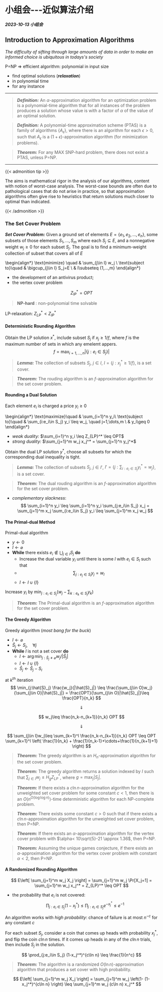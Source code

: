 # 小组会---近似算法介绍


***2023-10-13 小组会***

<!--more-->

## Introduction to Approximation Algorithms

*The difficulty of sifting through large amounts of data in order to make an informed choice is ubiquitous in todays's society*


P=NP $\Rightarrow$ efficient algorithm: polynomial in input size

- find optimal solutions (***relaxation***)
- in polynomial time
- for any instance

---
> ***Definition:*** An $\alpha$-approximation algorithm for an optimization problem is a polynomial-time algorithm that for all instances of the problem produces a solution whose value is with a factor of $\alpha$ of the value  of an optimal solution.

> ***Definition:*** A polynomial-time approximation scheme (PTAS) is a family of algorithms $\{A_\epsilon\}$, where there is an algorithm for each $\epsilon>0$, such that $A_\epsilon$ is a $(1+\epsilon)$-approximation algorithm (for minimization problems).

> ***Theorem:*** For any MAX SNP-hard problem, there does not exist a PTAS, unless P=NP.

---

{{< admonition tip >}}

The aims is mathematical rigor in the analysis of our algorithms, content with notion of worst-case analysis. The worst-case bounds are often due to pathological cases that do not arise in practice, so that approximation algorithms often give rise to heuristics that return solutions much closer to optimal than indicated.

{{< /admonition >}}

### The Set Cover Problem

***Set Cover Problem:*** Given a ground set of elements $E=\{e_1,e_2,...,e_n\}$, some subsets of those elements $S_1,...,S_m$ where each $S_j\subseteq E$, and a nonnegative weight $w_j\geq 0$ for each subset $S_j$. The goal is to find a minimum-weight collection of subset that covers all of $E$

\begin{align*}
    \text{minimize} \quad & \sum_{j\in I} w_j \\
    \text{subject to}\quad & \bigcup_{j\in I} S_j=E \\
    & I\subseteq \{1,...,m\}
\end{align*}

- the development of an antivirus product;
- the vertex cover problem


$$
Z_{IP}^*=OPT
$$

> **NP-hard** : non-polynomial time solvable

LP-relaxation: $Z_{LP}^*< Z_{IP}^*$

#### Deterministic Rounding Algorithm

Obtain the LP solution $x^*$, include subset $S_j$ if $x_j\geq 1/f$, where $f$ is the maximum number of sets in which any emelemt appers.
$$f=\max_{i=1,\dots,n} |\{j:e_i\in S_j\}|$$

> ***Lemma:*** The collection of subsets $S_j$, $j\in I$, $I=\{j: x_j^*\geq 1/f\}$, is a set cover.

> ***Theorem:*** The rouding algorithm is an $f$-approximation algorithm for the set cover problem.

#### Rounding a Dual Solution

Each element $e_i$ is charged a price $y_i\geq 0$

\begin{align*}
    \text{maximize}\quad & \sum_{i=1}^n y_i\\
    \text{subject to}\quad & \sum_{i:e_i\in S_j} y_i \leq w_j, \quad j=1,\dots,m \\
    & y_i\geq 0
\end{align*}

- *weak duality:* $\sum_{i=1}^n y_i \leq Z_{LP}^* \leq OPT$
- *strong duality:* $\sum_{j=1}^m w_j x_j^* = \sum_{j=1}^n y_j^*$

Obtain the dual LP solution $y^*$, choose all subsets for which the corresponding dual inequality is tight.

> ***Lemma:*** The collection of subsets $S_j$, $j\in I'$, $I'=\{j:\sum_{i:e_i\in S_j} y_i^* = w_j\}$, is a set cover.

> ***Theorem:*** The dual rouding algorithm is an $f$-approximation algorithm for the set cover problem.

- *complementary slackness*: 
$$
\sum_{i=1}^n y_i \leq \sum_{i=1}^n y_i \sum_{j:e_i\in S_j} x_j = \sum_{j=1}^m x_j \sum_{i:e_i\in S_j} y_i \leq \sum_{j=1}^m x_j w_j
$$

#### The Primal-dual Method

Primal-dual algorithm
- $y\leftarrow 0$
- $I\leftarrow \varnothing$
- **While** there exists $e_i\notin \bigcup_{j\in I} S_j$ **do**
  - Increase the dual variable $y_i$ until there is some $l$ with $e_i\in S_l$ such that 
  - $$ \sum_{j:e_j\in S_l} y_j=w_l $$
  - $I\leftarrow I\cup \{l\}$

Increase  $y_i$ by $\min_{j:e_i\in S_j} \left(w_j- \sum_{k:e_k\in S_j} y_k \right)$

> ***Theorem:*** The Primal-dual algorithm is an $f$-approximation algorithm for the set cover problem.

#### The Greedy Algorithm

Greedy algorithm (*most bang for the buck*)

- $I\leftarrow \varnothing$
- $\hat{S}_j \leftarrow S_j, \quad \forall j$
- **While** $I$ is not a set cover **do**
  - $l\leftarrow \arg\min_{j:\hat{S}_j\neq \varnothing} w_j/|\hat{S}_j|$
  - $I\leftarrow I\cup \{l\}$
  - $\hat{S}_j\leftarrow \hat{S}_j - S_l$

at $k^{th}$ iteration
$$
\min_{j:\hat{S}_j} \frac{w_j}{|\hat{S}_j|} \leq \frac{\sum_{j\in O}w_j}{\sum_{j\in O}|\hat{S}_j|} = \frac{OPT}{\sum_{j\in O}|\hat{S}_j|}\leq \frac{OPT}{n_k}
$$

$$\Downarrow$$

$$
w_j\leq \frac{n_k-n_{k+1}}{n_k} OPT
$$

$$\Downarrow$$

$$
\sum_{j\in I}w_j\leq \sum_{k=1}^l \frac{n_k-n_{k+1}}{n_k} OPT \leq OPT \sum_{k=1}^l \left( \frac{1}{n_k} + \frac{1}{n_k-1}+\cdots+\frac{1}{n_{k+1}+1} \right)
$$

> ***Theorem:*** The greedy algorithm is an $H_n$-approximation algorithm for the set cover problem.

> ***Theorem:*** The greedy algorithm returns a solution indexed by $I$ such that $\sum_{j\in I}w_j \leq H_g Z_{LP}^*$, where $g=\max_j |S_j|$.

> ***Theorem:*** If there exists a $c\ln n$-approximation algorithm for the unweighted set cover problem for some constant $c<1$, then there is an $O(n^{O(\log\log n)})$-time deterministic algorithm for each NP-complete problem.

> ***Theorem:*** There exists some constant $c>0$ such that if there exists a $c\ln n$-approximation algorithm for the unweighted set cover problem, then P=NP.

> ***Theorem:*** If there exists an $\alpha$-approximation algorithm for the vertex cover problem with $\alpha< 10\sqrt{5}-21 \approx 1.36$, then P=NP.

> ***Theorem:*** Assuming the unique games conjecture, if there exists an $\alpha$-approximation algorithm for the vertex cover problem with constant $\alpha<2$, then P=NP.

#### A Randomized Rounding Algorithm

$$
E\left[ \sum_{j=1}^m w_j X_j \right] = \sum_{j=1}^m w_j \Pr[X_j=1] = \sum_{j=1}^m w_j x_j^* = Z_{LP}^* \leq OPT
$$

- the probability that $e_i$ is not covered: 
$$
\prod_{j:e_i\in S_j} (1-x_j^*) \leq  \prod_{j:e_i\in S_j} e^{-x_j^*} \leq e^{-1}
$$

An algorithm works with *high probability*: chance of failure is at most $n^{-c}$ for any constant $c$

For each subset $S_j$, consider a coin that comes up heads with probability $x_j^*$, and flip the coin $c\ln n$ times. If it comes up heads in any of the $c\ln n$ trials, then include $S_j$ in the solution.

$$
\prod_{j:e_i\in S_j} (1-x_j^*)^{c\ln n} \leq  \frac{1}{n^c}
$$

> ***Theorem:*** The algorithm is a randomized $O(\ln n)$-approximation algorithm that produces a set cover with high probability.

$$
E\left[ \sum_{j=1}^m w_j X_j \right] = \sum_{j=1}^m w_j \left(1- (1-x_j^*)^{c\ln n} \right) \leq \sum_{j=1}^m w_j (c\ln n) x_j^*
$$
